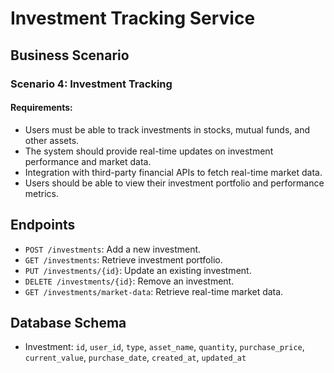 # Investment Tracking Service

## Business Scenario

### Scenario 4: Investment Tracking

#### Requirements:
- Users must be able to track investments in stocks, mutual funds, and other assets.
- The system should provide real-time updates on investment performance and market data.
- Integration with third-party financial APIs to fetch real-time market data.
- Users should be able to view their investment portfolio and performance metrics.

## Endpoints
- `POST /investments`: Add a new investment.
- `GET /investments`: Retrieve investment portfolio.
- `PUT /investments/{id}`: Update an existing investment.
- `DELETE /investments/{id}`: Remove an investment.
- `GET /investments/market-data`: Retrieve real-time market data.

## Database Schema
- Investment: `id`, `user_id`, `type`, `asset_name`, `quantity`, `purchase_price`, `current_value`, `purchase_date`, `created_at`, `updated_at`